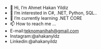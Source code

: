- 👋 Hi, I’m Ahmet Hakan Yildiz
- 👀 I’m interested in C#, .NET, Python, SQL..
- 🌱 I’m currently learning .NET CORE
- 📫 How to reach me ...
- E-mail:teknomanihah@gmail.com
- Instagram:@ahakanyldz
- Linkedin:@ahakanyildz
